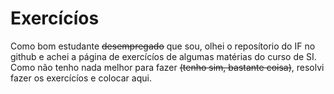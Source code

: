 # Exercícíos

Como bom estudante <del>desempregado</del> que sou, olhei o reposítorio do IF no github e achei a página de exercícíos de algumas matérias do curso de SI. Como não tenho nada melhor para fazer <del>(tenho sim, bastante coisa)</del>, resolvi fazer os exercícíos e colocar aqui.
